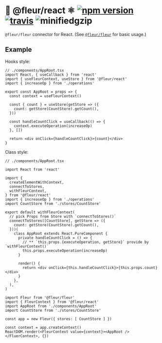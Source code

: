 # 🌼 @fleur/react ⚛️ [![npm version](https://badge.fury.io/js/%40fleur%2Freact.svg)](https://www.npmjs.com/package/@fleur/react) [![travis](https://travis-ci.org/ra-gg/fleur.svg?branch=master)](https://travis-ci.org/ra-gg/fleur) ![minifiedgzip](https://badgen.net/bundlephobia/minzip/@fleur/react)

`@fleur/fleur` connector for React.
(See [`@fleur/fleur`](https://www.npmjs.com/package/@fleur/fleur) for basic usage.)

## Example

Hooks style:

```tsx
// ./components/AppRoot.tsx
import React, { useCallback } from 'react'
import { useFleurContext, useStore } from '@fleur/react'
import { increaseOp } from './operations'

export const AppRoot = props => {
  const context = useFleurContext()

  const { count } = useStore(getStore => ({
    count: getStore(CountStore).getCount(),
  }))

  const handleCountClick = useCallback(() => {
    context.executeOperation(increaseOp)
  }, [])

  return <div onClick={handleCountClick}>{count}</div>
}
```

Class style:

```tsx
// ./components/AppRoot.tsx

import React from 'react'

import {
  createElementWithContext,
  connectToStores,
  withFleurContext,
} from '@fleur/react'
import { increaseOp } from './operations'
import CountStore from './stores/CountStore'

export default withFleurContext(
  // pick Props from Store with `connectToStores()`
  connectToStores([CountStore], getStore => ({
    count: getStore(CountStore).getCount(),
  }))(
    class AppRoot extends React.PureComponent {
      private handleCountClick = () => {
        // ** `this.props.{executeOperation, getStore}` provide by `withFleurContext()`
        this.props.executeOperation(increaseOp)
      }

      render() {
        return <div onClick={this.handleCountClick}>{this.props.count}</div>
      }
    },
  ),
)
```

```tsx
import Fleur from '@fleur/fleur'
import { FleurContext } from '@fleur/react'
import AppRoot from './components/AppRoot'
import CountStore from './stores/CountStore'

const app = new Fleur({ stores: [ CountStore ] })

const context = app.createContext()
ReactDOM.render(<FleurContext value={context}><AppRoot /></FluerContext>, {})
```
